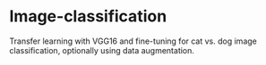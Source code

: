# Image-classification
Transfer learning with VGG16 and fine-tuning for cat vs. dog image classification, optionally using data augmentation.
